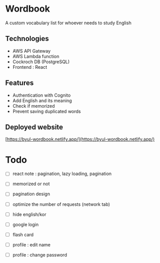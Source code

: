 # Wordbook

A custom vocabulary list for whoever needs to study English

## Technologies

- AWS API Gateway
- AWS Lambda function
- Cockroch DB (PostgreSQL)
- Frontend : React

## Features

- Authentication with Cognito
- Add English and its meaning
- Check if memorized
- Prevent saving duplicated words

## Deployed website

[https://byul-wordbook.netlify.app/](https://byul-wordbook.netlify.app/)

# Todo

- [ ] react note : pagination, lazy loading, pagination
- [ ] memorized or not
- [ ] pagination design
- [ ] optimize the number of requests (network tab)

- [ ] hide english/kor
- [ ] google login

- [ ] flash card

- [ ] profile : edit name
- [ ] profile : change password
